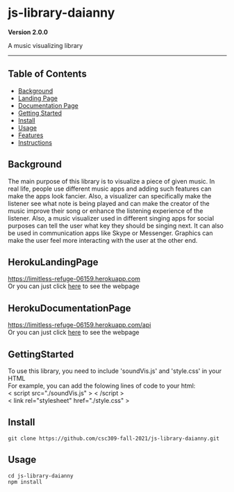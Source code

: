 # js-library-daianny

**Version 2.0.0**

A music visualizing library

---

## Table of Contents

- [Background](#background)
- [Landing Page](#herokulandingpage)
- [Documentation Page](#herokudocumentationpage)
- [Getting Started](#gettingstarted)
- [Install](#install)
- [Usage](#usage)
- [Features](#features)
- [Instructions](#instructions)

## Background

The main purpose of this library is to visualize a piece of given music. In real life, people use different music apps and adding such features can make the apps look fancier. Also, a visualizer can specifically make the listener see what note is being played and can make the creator of the music improve their song or enhance the listening experience of the listener. Also, a music visualizer used in different singing apps for social purposes can tell the user what key they should be singing next. It can also be used in communication apps like Skype or Messenger. Graphics can make the user feel more interacting with the user at the other end.


## HerokuLandingPage

https://limitless-refuge-06159.herokuapp.com \
Or you can just click [here](https://limitless-refuge-06159.herokuapp.com) to see the webpage


## HerokuDocumentationPage

https://limitless-refuge-06159.herokuapp.com/api \
Or you can just click [here](https://limitless-refuge-06159.herokuapp.com/api) to see the webpage


## GettingStarted
To use this library, you need to include 'soundVis.js' and 'style.css' in your HTML \
For example, you can add the folowing lines of code to your html: \
< script src="./soundVis.js" > < /script > \
< link rel="stylesheet" href="./style.css" >


## Install
```
git clone https://github.com/csc309-fall-2021/js-library-daianny.git
```

## Usage
```
cd js-library-daianny
npm install
```
